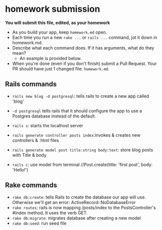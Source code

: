 # homework submission

**You will submit this file, edited, as your homework**

* As you build your app, keep `homework.md` open.  
* Each time you run a new `rake ...` or `rails ...` command, jot it down in homework.md.  
* Describe what each command does.  If it has arguments, what do they mean?
  * An example is provided below.
* When you're done (even if you don't finish) submit a Pull Request.  Your PR should have just 1 changed file: `homework.md`.


## Rails commands

* `rails new blog -d postgresql`: tells rails to create a new app called 'blog'
* `-d postgresql` tells rails that it should configure the app to use a Postgres database instead of the default.

* `rails s`: starts the localhost server
* `rails generate controller posts index`:invokes & creates new controllers & .html files
* `rails generate model post title:string body:text`: store blog posts with Title & body
* `rails c`: use model from terminal //Post.create(title: 'first post', body: 'Hello!')





## Rake commands

* `rake db:create`: tells Rails to create the database our app will use. Otherwise we'll get an error: ActiveRecord::NoDatabaseError
* `rake routes`: rails is now mapping /posts/index to the PostsController's #index method. It uses the verb GET.
* `rake db:migrate`: migrates database after creating a new model
* `rake db:seed`: run seed file
